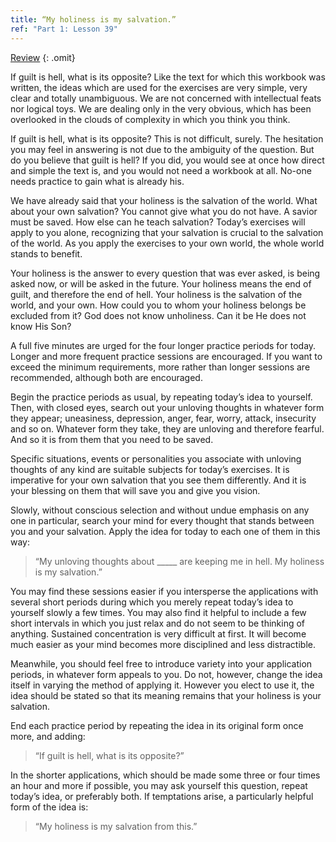 ```yaml
---
title: “My holiness is my salvation.”
ref: "Part 1: Lesson 39"
---
```


<a class="hide-review" href="/acim/workbook/l058/#l039">Review</a>
{: .omit}

If guilt is hell, what is its opposite? Like the text for which this
workbook was written, the ideas which are used for the exercises are
very simple, very clear and totally unambiguous. We are not concerned
with intellectual feats nor logical toys. We are dealing only in the very
obvious, which has been overlooked in the clouds of complexity in which
you think you think.

If guilt is hell, what is its opposite? This is not difficult,
surely. The hesitation you may feel in answering is not due to the
ambiguity of the question. But do you believe that guilt is hell? If you
did, you would see at once how direct and simple the text is, and you
would not need a workbook at all. No-one needs practice to gain what is
already his.

We have already said that your holiness is the salvation of the
world. What about your own salvation? You cannot give what you do not
have. A savior must be saved. How else can he teach salvation? Today’s
exercises will apply to you alone, recognizing that your salvation is
crucial to the salvation of the world. As you apply the exercises to
your own world, the whole world stands to benefit.

Your holiness is the answer to every question that was ever asked, is
being asked now, or will be asked in the future. Your holiness means the
end of guilt, and therefore the end of hell. Your holiness is the
salvation of the world, and your own. How could you to whom your
holiness belongs be excluded from it? God does not know unholiness. Can
it be He does not know His Son?

A full five minutes are urged for the four longer practice periods for
today. Longer and more frequent practice sessions are encouraged. If you
want to exceed the minimum requirements, more rather than longer
sessions are recommended, although both are encouraged.

Begin the practice periods as usual, by repeating today’s idea to
yourself. Then, with closed eyes, search out your unloving thoughts in
whatever form they appear; uneasiness, depression, anger, fear, worry,
attack, insecurity and so on. Whatever form they take, they are unloving
and therefore fearful. And so it is from them that you need
to be saved.

Specific situations, events or personalities you associate with unloving
thoughts of any kind are suitable subjects for today’s exercises. It is
imperative for your own salvation that you see them differently. And it
is your blessing on them that will save you and give you vision.

Slowly, without conscious selection and without undue emphasis on any
one in particular, search your mind for every thought that stands
between you and your salvation. Apply the idea for today to each one of
them in this way:

> “My unloving thoughts about \_\_\_\_\_ are keeping me in hell.
> My holiness is my salvation.”

You may find these sessions easier if you intersperse the applications
with several short periods during which you merely repeat today’s idea
to yourself slowly a few times. You may also find it helpful to include a
few short intervals in which you just relax and do not seem to be
thinking of anything. Sustained concentration is very difficult at
first. It will become much easier as your mind becomes more disciplined
and less distractible.

Meanwhile, you should feel free to introduce variety into your
application periods, in whatever form appeals to you. Do not, however,
change the idea itself in varying the method of applying it. However you
elect to use it, the idea should be stated so that its meaning remains
that your holiness is your salvation.

End each practice period by repeating the idea in its original form once
more, and adding:

> “If guilt is hell, what is its opposite?”

In the shorter applications, which should be made some three or four
times an hour and more if possible, you may ask yourself this question,
repeat today’s idea, or preferably both. If temptations arise, a
particularly helpful form of the idea is:

> “My holiness is my salvation from this.”

